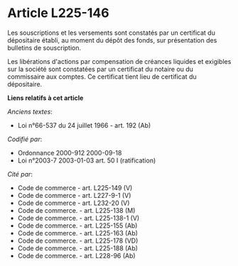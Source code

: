 # Article L225-146

Les souscriptions et les versements sont constatés par un certificat du dépositaire établi, au moment du dépôt des fonds, sur
présentation des bulletins de souscription.

Les libérations d'actions par compensation de créances liquides et exigibles sur la société sont constatées par un certificat
du notaire ou du commissaire aux comptes. Ce certificat tient lieu de certificat du dépositaire.

**Liens relatifs à cet article**

_Anciens textes_:

  - Loi n°66-537 du 24 juillet 1966 - art. 192 (Ab)

_Codifié par_:

  - Ordonnance 2000-912 2000-09-18
  - Loi n°2003-7 2003-01-03 art. 50 I (ratification)

_Cité par_:

  - Code de commerce - art. L225-149 (V)
  - Code de commerce - art. L227-9-1 (V)
  - Code de commerce - art. L232-20 (V)
  - Code de commerce. - art. L225-138 (M)
  - Code de commerce. - art. L225-138-1 (V)
  - Code de commerce. - art. L225-155 (Ab)
  - Code de commerce. - art. L225-163 (Ab)
  - Code de commerce. - art. L225-178 (VD)
  - Code de commerce. - art. L225-188 (Ab)
  - Code de commerce. - art. L228-96 (Ab)
